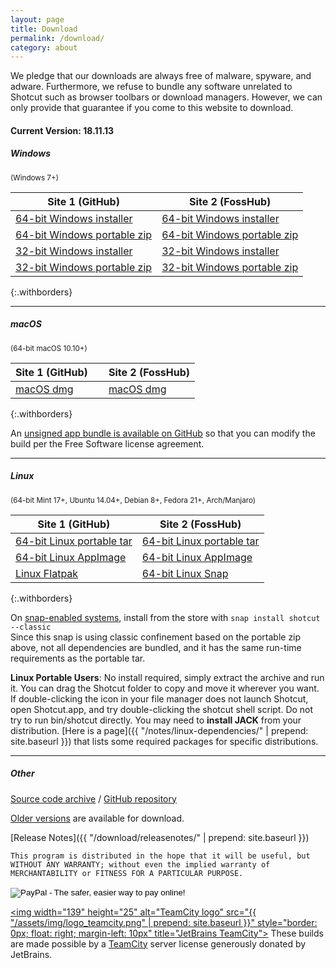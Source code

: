 ```yaml
---
layout: page
title: Download
permalink: /download/
category: about
---
```


We pledge that our downloads are always free of
malware, spyware, and adware. Furthermore, we refuse to bundle any software
unrelated to Shotcut such as browser toolbars or download managers.
However, we can only provide that guarantee if you come to this website
to download.

<!-- Shotcut Responsive -->
<ins class="adsbygoogle"
    style="display:block"
    data-ad-client="ca-pub-1305424236533187"
    data-ad-slot="3403753557"
    data-ad-format="auto"></ins>
<script>
(adsbygoogle = window.adsbygoogle || []).push({});
</script>

#### Current Version: 18.11.13

##### Windows
<small>(Windows 7+)</small>

| Site 1 (GitHub)     | Site 2 (FossHub)
|-----------------------|-------------------
| [64-bit Windows installer](https://github.com/mltframework/shotcut/releases/download/v18.11.13/shotcut-win64-181113.exe) | [64-bit Windows installer](https://www.fosshub.com/Shotcut.html?dwl=shotcut-win64-181113.exe)
| [64-bit Windows portable zip](https://github.com/mltframework/shotcut/releases/download/v18.11.13/shotcut-win64-181113.zip) | [64-bit Windows portable zip](https://www.fosshub.com/Shotcut.html?dwl=shotcut-win64-181113.zip)
| [32-bit Windows installer](https://github.com/mltframework/shotcut/releases/download/v18.11.13/shotcut-win32-181113.exe) | [32-bit Windows installer](https://www.fosshub.com/Shotcut.html?dwl=shotcut-win32-181113.exe)
| [32-bit Windows portable zip ](https://github.com/mltframework/shotcut/releases/download/v18.11.13/shotcut-win32-181113.zip) | [32-bit Windows portable zip](https://www.fosshub.com/Shotcut.html?dwl=shotcut-win32-181113.zip)
{:.withborders}

---

##### macOS
<small>(64-bit macOS 10.10+)</small>

| Site 1 (GitHub) &nbsp; &nbsp; | Site 2 (FossHub)
|-----------------------|-----------------------------
| [macOS dmg](https://github.com/mltframework/shotcut/releases/download/v18.11.13/shotcut-macos-signed-181113.dmg) | [macOS dmg](https://www.fosshub.com/Shotcut.html?dwl=shotcut-macos-signed-181113.dmg)
{:.withborders}

An [unsigned app bundle is available on
GitHub](https://github.com/mltframework/shotcut/releases/latest/) so that you
can modify the build per the Free Software license agreement.

---

##### Linux
<small>(64-bit Mint 17+, Ubuntu 14.04+, Debian 8+, Fedora 21+, Arch/Manjaro)</small>

| Site 1 (GitHub)     | Site 2 (FossHub)
|-----------------------|-------------------
| [64-bit Linux portable tar](https://github.com/mltframework/shotcut/releases/download/v18.11.13/shotcut-linux-x86_64-181113.txz) | [64-bit Linux portable tar](https://www.fosshub.com/Shotcut.html?dwl=shotcut-linux-x86_64-181113.txz)  
| [64-bit Linux AppImage](https://github.com/mltframework/shotcut/releases/download/v18.11.13/Shotcut-181113.glibc2.14-x86_64.AppImage) | [64-bit Linux AppImage](https://www.fosshub.com/Shotcut.html?dwl=Shotcut-181113.glibc2.14-x86_64.AppImage)
| [Linux Flatpak](https://flathub.org/apps/details/org.shotcut.Shotcut) | [64-bit Linux Snap](https://snapcraft.io/shotcut)
{:.withborders}

On [snap-enabled systems](https://snapcraft.io/docs/core/install), install
from the store with `snap install shotcut --classic`  
Since this snap is using classic confinement based on the portable zip above,
not all dependencies are bundled, and it has the same run-time requirements as
the portable tar.

**Linux Portable Users**: No install required, simply extract the archive and run
it. You can drag the Shotcut folder to copy and move it wherever you
want. If double-clicking the icon in your file manager does not launch
Shotcut, open Shotcut.app, and try double-clicking the shotcut shell
script. Do not try to run bin/shotcut directly. You may need to **install
JACK** from your distribution.
[Here is a page]({{ "/notes/linux-dependencies/" | prepend: site.baseurl }})
that lists some required packages for specific distributions.

---

##### Other

[Source code
archive](https://github.com/mltframework/shotcut/releases/download/v18.11.13/shotcut-src-181113.tar.xz)
/ [GitHub repository](https://github.com/mltframework/shotcut)

[Older versions](https://github.com/mltframework/shotcut/releases/) are
available for download.


[Release Notes]({{ "/download/releasenotes/" | prepend: site.baseurl }})

`This program is distributed in the hope that it will be useful, but
WITHOUT ANY WARRANTY; without even the implied warranty of MERCHANTABILITY
or FITNESS FOR A PARTICULAR PURPOSE.`

<form action="https://www.paypal.com/cgi-bin/webscr" method="post" target="_top">
<input type="hidden" name="cmd" value="_donations">
<input type="hidden" name="business" value="pez4brian@yahoo.com">
<input type="hidden" name="lc" value="US">
<input type="hidden" name="item_name" value="Shotcut">
<input type="hidden" name="no_note" value="0">
<input type="hidden" name="currency_code" value="USD">
<input type="hidden" name="bn" value="PP-DonationsBF:btn_donateCC_LG.gif:NonHostedGuest">
<input type="image" src="https://www.paypalobjects.com/en_US/i/btn/btn_donateCC_LG.gif" border="0" name="submit" alt="PayPal - The safer, easier way to pay online!">
<img alt="" border="0" src="https://www.paypalobjects.com/en_US/i/scr/pixel.gif" width="1" height="1">
</form>


<a href="https://www.jetbrains.com/teamcity/"><img
width="139" height="25" alt="TeamCity logo" src="{{ "/assets/img/logo_teamcity.png" | prepend: site.baseurl }}"
style="border: 0px; float: right; margin-left: 10px" title="JetBrains TeamCity"></a>
These builds are made possible by a <a href="https://www.jetbrains.com/teamcity/">TeamCity</a> server license generously donated by JetBrains.
